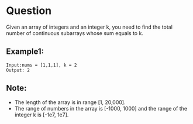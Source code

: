 # Question

Given an array of integers and an integer k, you need to find the total number of continuous subarrays whose sum equals to k.

## Example1:
```
Input:nums = [1,1,1], k = 2
Output: 2
```
## Note:
- The length of the array is in range [1, 20,000].
- The range of numbers in the array is [-1000, 1000] and the range of the integer k is [-1e7, 1e7].